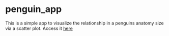 # penguin_app
This is a simple app to visualize the relationship in a penguins anatomy size via a scatter plot. Access it [here](https://dduque-penguin-app.streamlit.app/)
